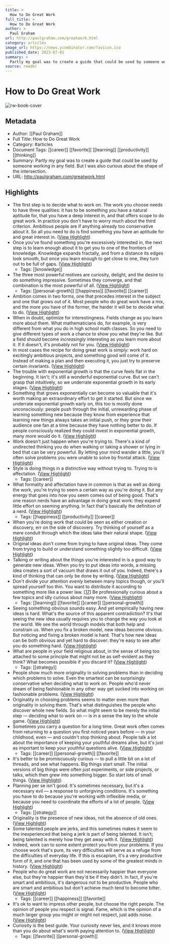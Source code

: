 ```yaml
---
title: >
  How to Do Great Work
full_title: >
  How to Do Great Work
author: >
  Paul Graham
url: http://paulgraham.com/greatwork.html
category: articles
image_url: https://news.ycombinator.com/favicon.ico
published_date: 2023-07-01
summary: >
  Partly my goal was to create a guide that could be used by someone working in any field. But I was also curious about the shape of the intersection.
source: reader
---
```

# How to Do Great Work

![rw-book-cover](https://news.ycombinator.com/favicon.ico)

## Metadata
- Author: [[Paul Graham]]
- Full Title: How to Do Great Work
- Category: #articles
- Document Tags: [[career]] [[favorite]] [[learning]] [[productivity]] [[thinking]] 
- Summary: Partly my goal was to create a guide that could be used by someone working in any field. But I was also curious about the shape of the intersection.
- URL: http://paulgraham.com/greatwork.html

## Highlights
- The first step is to decide what to work on. The work you choose needs to have three qualities: it has to be something you have a natural aptitude for, that you have a deep interest in, and that offers scope to do great work.
  In practice you don't have to worry much about the third criterion. Ambitious people are if anything already too conservative about it. So all you need to do is find something you have an aptitude for and great interest in. ([View Highlight](https://read.readwise.io/read/01hrg9mdsqa875j7smzqwcfgr0))
- Once you've found something you're excessively interested in, the next step is to learn enough about it to get you to one of the frontiers of knowledge. Knowledge expands fractally, and from a distance its edges look smooth, but once you learn enough to get close to one, they turn out to be full of gaps. ([View Highlight](https://read.readwise.io/read/01hrg9phhy2b8hb63639s8j4gs))
    - Tags: [[knowledge]] 
- The three most powerful motives are curiosity, delight, and the desire to do something impressive. Sometimes they converge, and that combination is the most powerful of all. ([View Highlight](https://read.readwise.io/read/01hrg9s7w1sks9r21dqdmcqa81))
    - Tags: [[personal-growth]] [[happiness]] [[favorite]] [[career]] 
- Ambition comes in two forms, one that precedes interest in the subject and one that grows out of it. Most people who do great work have a mix, and the more you have of the former, the harder it will be to decide what to do. ([View Highlight](https://read.readwise.io/read/01hrg9taj1bd142dew6aj637qc))
- When in doubt, optimize for interestingness. Fields change as you learn more about them. What mathematicians do, for example, is very different from what you do in high school math classes. So you need to give different types of work a chance to show you what they're like. But a field should become *increasingly* interesting as you learn more about it. If it doesn't, it's probably not for you. ([View Highlight](https://read.readwise.io/read/01hrg9w35c0nq8x0n882efjmpz))
- In most cases the recipe for doing great work is simply: work hard on excitingly ambitious projects, and something good will come of it. Instead of making a plan and then executing it, you just try to preserve certain invariants. ([View Highlight](https://read.readwise.io/read/01hrg9yw5rfy33ksfs33fb9yeb))
- The trouble with exponential growth is that the curve feels flat in the beginning. It isn't; it's still a wonderful exponential curve. But we can't grasp that intuitively, so we underrate exponential growth in its early stages. ([View Highlight](https://read.readwise.io/read/01hrga54x6smr1q1vyq3hhz313))
- Something that grows exponentially can become so valuable that it's worth making an extraordinary effort to get it started. But since we underrate exponential growth early on, this too is mostly done unconsciously: people push through the initial, unrewarding phase of learning something new because they know from experience that learning new things always takes an initial push, or they grow their audience one fan at a time because they have nothing better to do. If people consciously realized they could invest in exponential growth, many more would do it. ([View Highlight](https://read.readwise.io/read/01hrga61k4wvttfd6h1d4dkq0d))
- Work doesn't just happen when you're trying to. There's a kind of undirected thinking you do when walking or taking a shower or lying in bed that can be very powerful. By letting your mind wander a little, you'll often solve problems you were unable to solve by frontal attack. ([View Highlight](https://read.readwise.io/read/01hrga6e1rxwewz7bpys2zzf11))
- Style is doing things in a distinctive way without trying to. Trying to is affectation. ([View Highlight](https://read.readwise.io/read/01hrga8phxt4b227fs47qw59xq))
    - Tags: [[career]] 
- What formality and affectation have in common is that as well as doing the work, you're trying to seem a certain way as you're doing it. But any energy that goes into how you seem comes out of being good. That's one reason nerds have an advantage in doing great work: they expend little effort on seeming anything. In fact that's basically the definition of a nerd. ([View Highlight](https://read.readwise.io/read/01hrgaaqj4fn6y5ncpt3a3vybz))
    - Tags: [[happiness]] [[productivity]] [[career]] 
- When you're doing work that could be seen as either creation or discovery, err on the side of discovery. Try thinking of yourself as a mere conduit through which the ideas take their natural shape. ([View Highlight](https://read.readwise.io/read/01hrgae142scys2hmyc4ytxzd5))
- Original ideas don't come from trying to have original ideas. They come from trying to build or understand something slightly too difficult. ([View Highlight](https://read.readwise.io/read/01hrhw5f0n1pq16v7974j9hjz8))
- Talking or writing about the things you're interested in is a good way to generate new ideas. When you try to put ideas into words, a missing idea creates a sort of vacuum that draws it out of you. Indeed, there's a kind of thinking that can only be done by writing. ([View Highlight](https://read.readwise.io/read/01hrhw52bcanhztyh5m2pth1fj))
- Don't divide your attention *evenly* between many topics though, or you'll spread yourself too thin. You want to distribute it according to something more like a power law. [[17](http://paulgraham.com/greatwork.html?s=09#f17n)] Be professionally curious about a few topics and idly curious about many more. ([View Highlight](https://read.readwise.io/read/01hrhw655fehkxz4mcdkn5z3cw))
    - Tags: [[learning]] [[favorite]] [[career]] [[personal-growth]] 
- Seeing something obvious sounds easy. And yet empirically having new ideas is hard. What's the source of this apparent contradiction? It's that seeing the new idea usually requires you to change the way you look at the world. We see the world through models that both help and constrain us. When you fix a broken model, new ideas become obvious. But noticing and fixing a broken model is hard. That's how new ideas can be both obvious and yet hard to discover: they're easy to see after you do something hard. ([View Highlight](https://read.readwise.io/read/01hrhw9204kff2znqeswdx12b6))
- What are people in your field religious about, in the sense of being too attached to some principle that might not be as self-evident as they think? What becomes possible if you discard it? ([View Highlight](https://read.readwise.io/read/01hrj73rgmq95k538m3rbr334r))
    - Tags: [[strategy]] 
- People show much more originality in solving problems than in deciding which problems to solve. Even the smartest can be surprisingly conservative when deciding what to work on. People who'd never dream of being fashionable in any other way get sucked into working on fashionable problems. ([View Highlight](https://read.readwise.io/read/01hrj75z9ysgsv4spcg5j761df))
- Originality in choosing problems seems to matter even more than originality in solving them. That's what distinguishes the people who discover whole new fields. So what might seem to be merely the initial step — deciding what to work on — is in a sense the key to the whole game. ([View Highlight](https://read.readwise.io/read/01hrj7864jfjt8560bk8ghxfcs))
- Sometimes you carry a question for a long time. Great work often comes from returning to a question you first noticed years before — in your childhood, even — and couldn't stop thinking about. People talk a lot about the importance of keeping your youthful dreams alive, but it's just as important to keep your youthful questions alive. ([View Highlight](https://read.readwise.io/read/01hrj7amn0p1r8admx2cw1vzkn))
    - Tags: [[career]] [[personal-growth]] [[favorite]] 
- It's better to be promiscuously curious — to pull a little bit on a lot of threads, and see what happens. Big things start small. The initial versions of big things were often just experiments, or side projects, or talks, which then grew into something bigger. So start lots of small things. ([View Highlight](https://read.readwise.io/read/01hrj7cmw69m2jgqp03jb7rwds))
- Planning per se isn't good. It's sometimes necessary, but it's a necessary evil — a response to unforgiving conditions. It's something you have to do because you're working with inflexible media, or because you need to coordinate the efforts of a lot of people. ([View Highlight](https://read.readwise.io/read/01hrj7fqgmb9sm4dyr70d8qdre))
    - Tags: [[strategy]] 
- Originality is the presence of new ideas, not the absence of old ones. ([View Highlight](https://read.readwise.io/read/01hrj7pcyv8px5nn65m0fsk7ha))
- Some talented people are jerks, and this sometimes makes it seem to the inexperienced that being a jerk is part of being talented. It isn't; being talented is merely how they get away with it. ([View Highlight](https://read.readwise.io/read/01hrj7rkq9n87jx306k1hk9jv4))
- Indeed, work can to some extent protect you from your problems. If you choose work that's pure, its very difficulties will serve as a refuge from the difficulties of everyday life. If this is escapism, it's a very productive form of it, and one that has been used by some of the greatest minds in history. ([View Highlight](https://read.readwise.io/read/01hrj7xnsryqnpt603jysasq9s))
- People who do great work are not necessarily happier than everyone else, but they're happier than they'd be if they didn't. In fact, if you're smart and ambitious, it's dangerous *not* to be productive. People who are smart and ambitious but don't achieve much tend to become bitter. ([View Highlight](https://read.readwise.io/read/01hrj811qbpb2nast7z2358atf))
    - Tags: [[career]] [[happiness]] [[favorite]] 
- It's ok to want to impress other people, but choose the right people. The opinion of people you respect is signal. Fame, which is the opinion of a much larger group you might or might not respect, just adds noise. ([View Highlight](https://read.readwise.io/read/01hrj81gjaqk306yzht09h1vp4))
- Curiosity is the best guide. Your curiosity never lies, and it knows more than you do about what's worth paying attention to. ([View Highlight](https://read.readwise.io/read/01hrj82919b1tmmyv7h7240p94))
    - Tags: [[favorite]] [[personal-growth]] 


